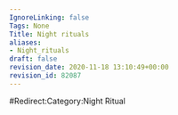 ```yaml
---
IgnoreLinking: false
Tags: None
Title: Night rituals
aliases:
- Night_rituals
draft: false
revision_date: 2020-11-18 13:10:49+00:00
revision_id: 82087
---
```


#Redirect:Category:Night Ritual